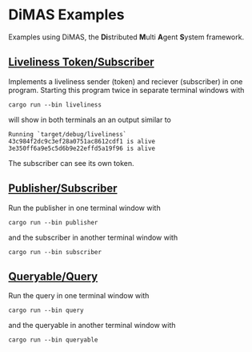 # DiMAS Examples
Examples using DiMAS, the **Di**stributed **M**ulti **A**gent **S**ystem framework.

## [Liveliness Token/Subscriber](https://github.com/dimas-fw/dimas/tree/main/examples/liveliness)
Implements a liveliness sender (token) and reciever (subscriber) in one program. Starting this program twice in separate terminal windows with
```shell
cargo run --bin liveliness
```
will show in both terminals an an output similar to
```shell
Running `target/debug/liveliness`
43c984f2dc9c3ef28a0751ac8612cdf1 is alive
3e350ff6a9e5c5d6b9e22effd5a19f96 is alive
```
The subscriber can see its own token.

## [Publisher/Subscriber](https://github.com/dimas-fw/dimas/tree/main/examples/pubsub)
Run the publisher in one terminal window with
```shell
cargo run --bin publisher
```
and the subscriber in another terminal window with
```shell
cargo run --bin subscriber
```

## [Queryable/Query](https://github.com/dimas-fw/dimas/tree/main/examples/queries)
Run the query in one terminal window with
```shell
cargo run --bin query
```
and the queryable in another terminal window with
```shell
cargo run --bin queryable
```

